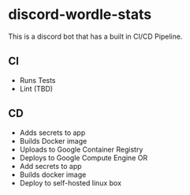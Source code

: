 # discord-wordle-stats
This is a discord bot that has a built in CI/CD Pipeline. 

## CI
- Runs Tests
- Lint (TBD)

## CD
- Adds secrets to app
- Builds Docker image
- Uploads to Google Container Registry
- Deploys to Google Compute Engine
OR
- Add secrets to app
- Builds docker image
- Deploy to self-hosted linux box

